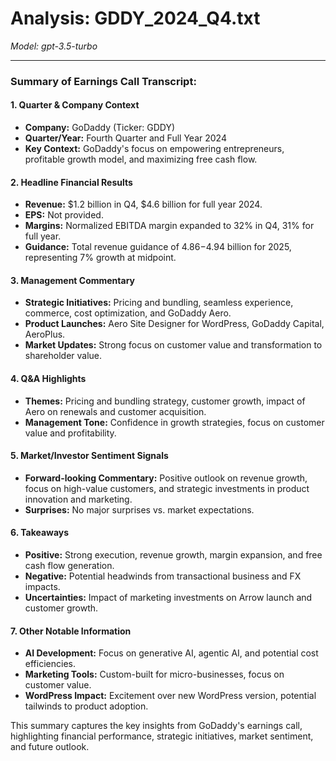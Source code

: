 # Analysis: GDDY_2024_Q4.txt

*Model: gpt-3.5-turbo*

---

### Summary of Earnings Call Transcript:

#### 1. **Quarter & Company Context**
- **Company:** GoDaddy (Ticker: GDDY)
- **Quarter/Year:** Fourth Quarter and Full Year 2024
- **Key Context:** GoDaddy's focus on empowering entrepreneurs, profitable growth model, and maximizing free cash flow.

#### 2. **Headline Financial Results**
- **Revenue:** $1.2 billion in Q4, $4.6 billion for full year 2024.
- **EPS:** Not provided.
- **Margins:** Normalized EBITDA margin expanded to 32% in Q4, 31% for full year.
- **Guidance:** Total revenue guidance of $4.86-$4.94 billion for 2025, representing 7% growth at midpoint.

#### 3. **Management Commentary**
- **Strategic Initiatives:** Pricing and bundling, seamless experience, commerce, cost optimization, and GoDaddy Aero.
- **Product Launches:** Aero Site Designer for WordPress, GoDaddy Capital, AeroPlus.
- **Market Updates:** Strong focus on customer value and transformation to shareholder value.

#### 4. **Q&A Highlights**
- **Themes:** Pricing and bundling strategy, customer growth, impact of Aero on renewals and customer acquisition.
- **Management Tone:** Confidence in growth strategies, focus on customer value and profitability.

#### 5. **Market/Investor Sentiment Signals**
- **Forward-looking Commentary:** Positive outlook on revenue growth, focus on high-value customers, and strategic investments in product innovation and marketing.
- **Surprises:** No major surprises vs. market expectations.

#### 6. **Takeaways**
- **Positive:** Strong execution, revenue growth, margin expansion, and free cash flow generation.
- **Negative:** Potential headwinds from transactional business and FX impacts.
- **Uncertainties:** Impact of marketing investments on Arrow launch and customer growth.

#### 7. **Other Notable Information**
- **AI Development:** Focus on generative AI, agentic AI, and potential cost efficiencies.
- **Marketing Tools:** Custom-built for micro-businesses, focus on customer value.
- **WordPress Impact:** Excitement over new WordPress version, potential tailwinds to product adoption.

This summary captures the key insights from GoDaddy's earnings call, highlighting financial performance, strategic initiatives, market sentiment, and future outlook.